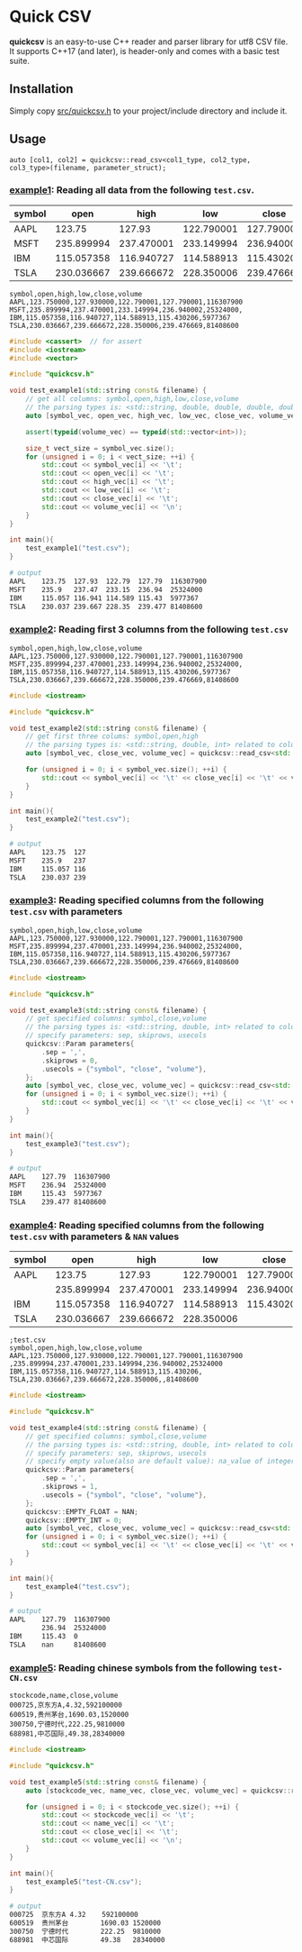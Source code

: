 # Quick CSV

**quickcsv** is an easy-to-use C++ reader and parser library for utf8 CSV file. It supports C++17 (and later), is header-only and comes with a basic test suite.

## Installation

Simply copy [src/quickcsv.h](src/quickcsv.h) to your project/include directory and include it.

## Usage

`auto [col1, col2] = quickcsv::read_csv<col1_type, col2_type, col3_type>(filename, parameter_struct);`

### [example1](tests/example1.h): Reading all data from the following `test.csv`.

| symbol | open       | high       | low        | close      | volume    |
| ------ | ---------- | ---------- | ---------- | ---------- | --------- |
| AAPL   | 123.75     | 127.93     | 122.790001 | 127.790001 | 116307900 |
| MSFT   | 235.899994 | 237.470001 | 233.149994 | 236.940002 | 25324000  |
| IBM    | 115.057358 | 116.940727 | 114.588913 | 115.430206 | 5977367   |
| TSLA   | 230.036667 | 239.666672 | 228.350006 | 239.476669 | 81408600  |

```csv
symbol,open,high,low,close,volume
AAPL,123.750000,127.930000,122.790001,127.790001,116307900
MSFT,235.899994,237.470001,233.149994,236.940002,25324000,
IBM,115.057358,116.940727,114.588913,115.430206,5977367
TSLA,230.036667,239.666672,228.350006,239.476669,81408600
```

```cpp
#include <cassert>  // for assert
#include <iostream>
#include <vector>

#include "quickcsv.h"

void test_example1(std::string const& filename) {
    // get all columns: symbol,open,high,low,close,volume
    // the parsing types is: <std::string, double, double, double, double, int> respectively
    auto [symbol_vec, open_vec, high_vec, low_vec, close_vec, volume_vec] = quickcsv::read_csv<std::string, double, double, double, double, int>(filename);

    assert(typeid(volume_vec) == typeid(std::vector<int>));

    size_t vect_size = symbol_vec.size();
    for (unsigned i = 0; i < vect_size; ++i) {
        std::cout << symbol_vec[i] << '\t';
        std::cout << open_vec[i] << '\t';
        std::cout << high_vec[i] << '\t';
        std::cout << low_vec[i] << '\t';
        std::cout << close_vec[i] << '\t';
        std::cout << volume_vec[i] << '\n';
    }
}

int main(){
    test_example1("test.csv");
}
```

```bash
# output
AAPL    123.75  127.93  122.79  127.79  116307900
MSFT    235.9   237.47  233.15  236.94  25324000
IBM     115.057 116.941 114.589 115.43  5977367
TSLA    230.037 239.667 228.35  239.477 81408600
```

### [example2](tests/example2.h): Reading first 3 columns from the following `test.csv`

```csv
symbol,open,high,low,close,volume
AAPL,123.750000,127.930000,122.790001,127.790001,116307900
MSFT,235.899994,237.470001,233.149994,236.940002,25324000,
IBM,115.057358,116.940727,114.588913,115.430206,5977367
TSLA,230.036667,239.666672,228.350006,239.476669,81408600
```

```cpp
#include <iostream>

#include "quickcsv.h"

void test_example2(std::string const& filename) {
    // get first three colums: symbol,open,high
    // the parsing types is: <std::string, double, int> related to column index
    auto [symbol_vec, close_vec, volume_vec] = quickcsv::read_csv<std::string, double, int>(filename);

    for (unsigned i = 0; i < symbol_vec.size(); ++i) {
        std::cout << symbol_vec[i] << '\t' << close_vec[i] << '\t' << volume_vec[i] << '\n';
    }
}

int main(){
    test_example2("test.csv");
}
```

```bash
# output
AAPL    123.75  127
MSFT    235.9   237
IBM     115.057 116
TSLA    230.037 239
```

### [example3](tests/example3.h): Reading specified columns from the following `test.csv` with parameters

```csv
symbol,open,high,low,close,volume
AAPL,123.750000,127.930000,122.790001,127.790001,116307900
MSFT,235.899994,237.470001,233.149994,236.940002,25324000,
IBM,115.057358,116.940727,114.588913,115.430206,5977367
TSLA,230.036667,239.666672,228.350006,239.476669,81408600
```

```cpp
#include <iostream>

#include "quickcsv.h"

void test_example3(std::string const& filename) {
    // get specified columns: symbol,close,volume
    // the parsing types is: <std::string, double, int> related to column index
    // specify parameters: sep, skiprows, usecols
    quickcsv::Param parameters{
        .sep = ',',
        .skiprows = 0,
        .usecols = {"symbol", "close", "volume"},
    };
    auto [symbol_vec, close_vec, volume_vec] = quickcsv::read_csv<std::string, double, int>(filename, parameters);
    for (unsigned i = 0; i < symbol_vec.size(); ++i) {
        std::cout << symbol_vec[i] << '\t' << close_vec[i] << '\t' << volume_vec[i] << '\n';
    }
}

int main(){
    test_example3("test.csv");
}
```

```bash
# output
AAPL    127.79  116307900
MSFT    236.94  25324000
IBM     115.43  5977367
TSLA    239.477 81408600
```

### [example4](tests/example4.h): Reading specified columns from the following `test.csv` with parameters & `NAN` values

| symbol | open       | high       | low        | close      | volume    |
| ------ | ---------- | ---------- | ---------- | ---------- | --------- |
| AAPL   | 123.75     | 127.93     | 122.790001 | 127.790001 | 116307900 |
|        | 235.899994 | 237.470001 | 233.149994 | 236.940002 | 25324000  |
| IBM    | 115.057358 | 116.940727 | 114.588913 | 115.430206 |           |
| TSLA   | 230.036667 | 239.666672 | 228.350006 |            | 81408600  |

```csv
;test.csv
symbol,open,high,low,close,volume
AAPL,123.750000,127.930000,122.790001,127.790001,116307900
,235.899994,237.470001,233.149994,236.940002,25324000
IBM,115.057358,116.940727,114.588913,115.430206,
TSLA,230.036667,239.666672,228.350006,,81408600
```

```cpp
#include <iostream>

#include "quickcsv.h"

void test_example4(std::string const& filename) {
    // get specified columns: symbol,close,volume
    // the parsing types is: <std::string, double, int> related to column index
    // specify parameters: sep, skiprows, usecols
    // specify empty value(also are default value): na_value of integer = 0; na_value of float = NAN
    quickcsv::Param parameters{
        .sep = ',',
        .skiprows = 1,
        .usecols = {"symbol", "close", "volume"},
    };
    quickcsv::EMPTY_FLOAT = NAN;
    quickcsv::EMPTY_INT = 0;
    auto [symbol_vec, close_vec, volume_vec] = quickcsv::read_csv<std::string, double, int>(filename, parameters);
    for (unsigned i = 0; i < symbol_vec.size(); ++i) {
        std::cout << symbol_vec[i] << '\t' << close_vec[i] << '\t' << volume_vec[i] << '\n';
    }
}

int main(){
    test_example4("test.csv");
}
```

```bash
# output
AAPL    127.79  116307900
        236.94  25324000
IBM     115.43  0
TSLA    nan     81408600
```

### [example5](tests/example5.h): Reading chinese symbols from the following `test-CN.csv`

```csv
stockcode,name,close,volume
000725,京东方A,4.32,592100000
600519,贵州茅台,1690.03,1520000
300750,宁德时代,222.25,9810000
688981,中芯国际,49.38,28340000
```

```cpp
#include <iostream>

#include "quickcsv.h"

void test_example5(std::string const& filename) {
    auto [stockcode_vec, name_vec, close_vec, volume_vec] = quickcsv::read_csv<std::string, std::string, double, int>(filename);

    for (unsigned i = 0; i < stockcode_vec.size(); ++i) {
        std::cout << stockcode_vec[i] << '\t';
        std::cout << name_vec[i] << '\t';
        std::cout << close_vec[i] << '\t';
        std::cout << volume_vec[i] << '\n';
    }
}

int main(){
    test_example5("test-CN.csv");
}
```

```bash
# output
000725  京东方A 4.32    592100000
600519  贵州茅台        1690.03 1520000
300750  宁德时代        222.25  9810000
688981  中芯国际        49.38   28340000
```